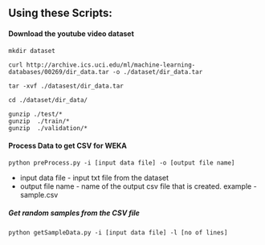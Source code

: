 ## Using these Scripts:

#### Download the youtube video dataset
```
mkdir dataset

curl http://archive.ics.uci.edu/ml/machine-learning-databases/00269/dir_data.tar -o ./dataset/dir_data.tar 

tar -xvf ./datasest/dir_data.tar

cd ./dataset/dir_data/

gunzip ./test/*
gunzip  ./train/*
gunzip  ./validation/*

```

#### Process Data to get CSV for WEKA


```
python preProcess.py -i [input data file] -o [output file name]

```
* input data file - input txt file from the dataset
* output file name - name of the output csv file that is created. example - sample.csv


##### Get random samples from the CSV file

```
python getSampleData.py -i [input data file] -l [no of lines]
```

